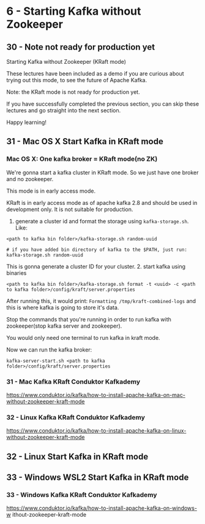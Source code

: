 # 6 - Starting Kafka without Zookeeper

## 30 - Note not ready for production yet
Starting Kafka without Zookeeper (KRaft mode)

These lectures have been included as a demo if you are curious about trying out this mode, to see the future of Apache Kafka. 

Note: the KRaft mode is not ready for production yet.

If you have successfully completed the previous section, you can skip these lectures and go straight into the next section.

Happy learning!

## 31 - Mac OS X Start Kafka in KRaft mode
### Mac OS X: One kafka broker = KRaft mode(no ZK)
We're gonna start a kafka cluster in KRaft mode. So we just have one broker and no zookeeper.

This mode is in early access mode.

KRaft is in early access mode as of apache kafka 2.8 and should be used in development only. It is not suitable for production.

1. generate a cluster id and format the storage using `kafka-storage.sh`. Like:
```shell
<path to kafka bin folder>/kafka-storage.sh random-uuid

# if you have added bin directory of kafka to the $PATH, just run: kafka-storage.sh random-uuid
```
This is gonna generate a cluster ID for your cluster.
2. start kafka using binaries
```shell
<path to kafka bin folder>/kafka-storage.sh format -t <uuid> -c <path to kafka folder>/config/kraft/server.properties
```
After running this, it would print: `Formatting /tmp/kraft-combined-logs` and this is where kafka is going to store it's data.

Stop the commands that you're running in order to run kafka with zookeeper(stop kafka server and zookeeper).

You would only need one terminal to run kafka in kraft mode.

Now we can run the kafka broker:
```shell
kafka-server-start.sh <path to kafka folder>/config/kraft/server.properties
```

### 31 - Mac Kafka KRaft Conduktor Kafkademy
https://www.conduktor.io/kafka/how-to-install-apache-kafka-on-mac-without-zookeeper-kraft-mode

### 32 - Linux Kafka KRaft Conduktor Kafkademy
https://www.conduktor.io/kafka/how-to-install-apache-kafka-on-linux-without-zookeeper-kraft-mode

## 32 - Linux Start Kafka in KRaft mode

## 33 - Windows WSL2 Start Kafka in KRaft mode
### 33 - Windows Kafka KRaft Conduktor Kafkademy
https://www.conduktor.io/kafka/how-to-install-apache-kafka-on-windows-w ithout-zookeeper-kraft-mode